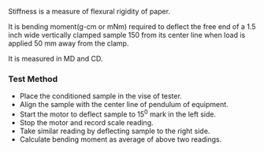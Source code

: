 Stiffness is a measure of flexural rigidity of paper.  

It is bending moment(g-cm or mNm) required to deflect the free end of a 1.5 inch wide vertically clamped sample 150 from its center line when
load is applied 50 mm away from the clamp.  

It is measured in MD and CD.
### Test Method
- Place the conditioned sample in the vise of tester.
- Align the sample with the center line of pendulum of equipment.
- Start the  motor to deflect sample to 15<sup>0</sup> mark in the left side.
- Stop the motor and record scale reading.
- Take similar reading by deflecting sample to the right side.
- Calculate bending moment as average of above two readings.